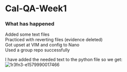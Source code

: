 # Cal-QA-Week1

### What has happened

Added some text files\
Practiced with reverting files (evidence deleted)\
Got upset at VIM and config to Nano\
Used a group repo successfully

I have added the needed text to the python file so we get:
![1r3fn3-e1579990017466](https://user-images.githubusercontent.com/100779521/156581377-305ea286-bcb5-4410-bf8d-cc40202c1b85.jpg)
